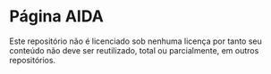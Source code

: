 # Página AIDA

Este repositório não é licenciado sob nenhuma licença por tanto seu conteúdo não deve ser reutilizado, total ou parcialmente, em outros repositórios.
